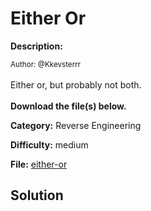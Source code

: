 # Either Or

**Description:**

<small>Author: @Kkevsterrr</small><br><br>Either or, but probably not both.  <br><br>  <b>Download the file(s) below.</b>


**Category:** Reverse Engineering

**Difficulty:** medium

**File:** [either-or](either-or)

## Solution

